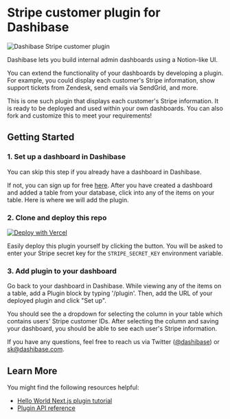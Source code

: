 # Stripe customer plugin for Dashibase

![Dashibase Stripe customer plugin](https://user-images.githubusercontent.com/37393381/198848637-f9e151fd-88b8-4914-a9a8-b0832a6f2519.png)

Dashibase lets you build internal admin dashboards using a Notion-like UI.

You can extend the functionality of your dashboards by developing a plugin. For example, you could display each customer's Stripe information, show support tickets from Zendesk, send emails via SendGrid, and more.

This is one such plugin that displays each customer's Stripe information. It is ready to be deployed and used within your own dashboards. You can also fork and customize this to meet your requirements!

## Getting Started

### 1. Set up a dashboard in Dashibase

You can skip this step if you already have a dashboard in Dashibase.

If not, you can sign up for free [here](https://dashibase.com). After you have created a dashboard and added a table from your database, click into any of the items on your table. Here is where we will add the plugin.

### 2. Clone and deploy this repo

[![Deploy with Vercel](https://vercel.com/button)](https://vercel.com/new/clone?repository-url=https%3A%2F%2Fgithub.com%2FDashibase%2Fdashibase-stripe-customer-plugin&env=STRIPE_SECRET_KEY&envDescription=Stripe%20secret%20key%20is%20needed%20to%20fetch%20customer%20information%20from%20Stripe)

Easily deploy this plugin yourself by clicking the button. You will be asked to enter your Stripe secret key for the `STRIPE_SECRET_KEY` environment variable.

### 3. Add plugin to your dashboard

Go back to your dashboard in Dashibase. While viewing any of the items on a table, add a Plugin block by typing '/plugin'. Then, add the URL of your deployed plugin and click "Set up".

You should see the a dropdown for selecting the column in your table which contains users' Stripe customer IDs. After selecting the column and saving your dashboard, you should be able to see each user's Stripe information.

If you have any questions, feel free to reach us via Twitter ([@dashibase](https://twitter.com/dashibase)) or sk@dashibase.com.

## Learn More

You might find the following resources helpful:

- [Hello World Next.js plugin tutorial](https://dashibase.com/docs/hello-world-nextjs-plugin/)
- [Plugin API reference](https://dashibase.com/docs/plugin-api-reference)
